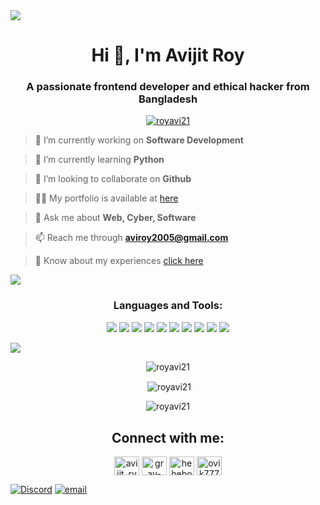 <!---
### Hi there 👋, I'm Avvijit Roy
#### Web Developer | Ethical Hacker
-->
<img src="https://camo.githubusercontent.com/64fde10e402d3aaab6bdf83b74dd7275e18ec28ba031fa0fdb0c48990ab963d3/68747470733a2f2f7777772e6368617270656e692e636f6d2f7374617469632f696d616765732f6172726f772d66756e6374696f6e732d696e2d636c6173732d70726f706572746965732d6d696768742d6e6f742d62652d61732d67726561742d61732d77652d7468696e6b2f62616e6e65722e676966">

<h1 align="center">Hi 👋, I'm Avijit Roy</h1>
<h3 align="center">A passionate frontend developer and ethical hacker from Bangladesh</h3>

<p align="center"> <a href="https://github.com/ryo-ma/github-profile-trophy"><img src="https://github-profile-trophy.vercel.app/?username=royavi21" alt="royavi21" /></a> </p>

> 🔭 I’m currently working on **Software Development**

> 🌱 I’m currently learning **Python**

> 👯 I’m looking to collaborate on **Github**

> 👨‍💻 My portfolio is available at [here](https://royavi21.github.io/Avijit_Portfolio/)

> 💬 Ask me about **Web, Cyber, Software**

> 📫 Reach me through **aviroy2005@gmail.com**

> 📄 Know about my experiences [click here](https://drive.google.com/file/d/1qNFhSEseU1y4s0CR7uFVlQBkwdec25Fh/view?usp=sharing)

![](https://komarev.com/ghpvc/?username=royavi21&color=blue&style=plastic)
<h3 align="center">Languages and Tools:</h3>
<!-- 
<a href="https://www.w3schools.com/cs/" target="_blank" rel="noreferrer"> <img src="https://raw.githubusercontent.com/devicons/devicon/master/icons/csharp/csharp-original.svg" alt="csharp" width="40" height="40"/> </a> <a href="https://www.w3.org/html/" target="_blank" rel="noreferrer"> <img src="https://raw.githubusercontent.com/devicons/devicon/master/icons/html5/html5-original-wordmark.svg" alt="html5" width="40" height="40"/> </a> 
 <a href="https://www.adobe.com/in/products/illustrator.html" target="_blank" rel="noreferrer"> <img src="https://www.vectorlogo.zone/logos/adobe_illustrator/adobe_illustrator-icon.svg" alt="illustrator" width="40" height="40"/> </a> 
<a href="https://www.mysql.com/" target="_blank" rel="noreferrer"> <img src="https://raw.githubusercontent.com/devicons/devicon/master/icons/mysql/mysql-original-wordmark.svg" alt="mysql" width="40" height="40"/> </a>
<a href="https://www.java.com" target="_blank" rel="noreferrer"> <img src="https://raw.githubusercontent.com/devicons/devicon/master/icons/java/java-original.svg" alt="java" width="40" height="40"/> </a> <a href="https://developer.mozilla.org/en-US/docs/Web/JavaScript" target="_blank" rel="noreferrer"> <img src="https://raw.githubusercontent.com/devicons/devicon/master/icons/javascript/javascript-original.svg" alt="javascript" width="40" height="40"/> </a> <a href="https://www.linux.org/" target="_blank" rel="noreferrer"> <img src="https://raw.githubusercontent.com/devicons/devicon/master/icons/linux/linux-original.svg" alt="linux" width="40" height="40"/> </a>  <a href="https://www.python.org" target="_blank" rel="noreferrer"> <img src="https://raw.githubusercontent.com/devicons/devicon/master/icons/python/python-original.svg" alt="python" width="40" height="40"/> </a> -->
<p align="center"> 

<img src="https://img.shields.io/badge/HTML5-E34F26?style=for-the-badge&logo=html5&logoColor=white">
<img src="https://img.shields.io/badge/CSS3-1572B6?style=for-the-badge&logo=css3&logoColor=white">
<img src="https://img.shields.io/badge/JavaScript-323330?style=for-the-badge&logo=javascript&logoColor=F7DF1E">

<img src="https://img.shields.io/badge/C%23-239120?style=for-the-badge&logo=csharp&logoColor=white">
<img src="https://img.shields.io/badge/Python-FFD43B?style=for-the-badge&logo=python&logoColor=blue">
<img src="https://img.shields.io/badge/c-%2300599C.svg?style=for-the-badge&logo=c&logoColor=white">
<img src="https://img.shields.io/badge/c++-%2300599C.svg?style=for-the-badge&logo=c%2B%2B&logoColor=white">
<img src="https://img.shields.io/badge/Flutter-%2302569B.svg?style=for-the-badge&logo=Flutter&logoColor=white">
<img src="https://img.shields.io/badge/dart-%230175C2.svg?style=for-the-badge&logo=dart&logoColor=white">

<img src="https://img.shields.io/badge/Kali_Linux-557C94?style=for-the-badge&logo=kali-linux&logoColor=white">





<!-- <img src="https://img.shields.io/badge/Hackerone-494649?style=for-the-badge&logo=hackerone&logoColor=white">
 <img src="https://img.shields.io/discord/1394736988497645649?style=for-the-badge&logo=hackerone&logoColor=white"> -->

</p>
<img src="https://user-images.githubusercontent.com/74038190/212284115-f47cd8ff-2ffb-4b04-b5bf-4d1c14c0247f.gif">


<p align="center"><img align="center" src="https://github-readme-stats.vercel.app/api/top-langs?username=royavi21&show_icons=true&locale=en&layout=compact" alt="royavi21" /></p>

<p align="center">&nbsp;<img align="center" src="https://github-readme-stats.vercel.app/api?username=royavi21&show_icons=true&locale=en" alt="royavi21" /></p>

<p align="center"><img align="center" src="https://github-readme-streak-stats.herokuapp.com/?user=royavi21&" alt="royavi21" /></p>



<h2 align="center">Connect with me:</h2>
<p align="center">
<a href="https://twitter.com/alyehandro" target="blank"><img align="center" src="https://raw.githubusercontent.com/rahuldkjain/github-profile-readme-generator/master/src/images/icons/Social/twitter.svg" alt="avijit_ry" height="30" width="40" /></a>
<a href="https://www.linkedin.com/in/gray-hat-avi/" target="blank"><img align="center" src="https://raw.githubusercontent.com/rahuldkjain/github-profile-readme-generator/master/src/images/icons/Social/linked-in-alt.svg" alt="gray-hat-ovik" height="30" width="40" /></a>
<a href="https://fb.com/heheboy00" target="blank"><img align="center" src="https://raw.githubusercontent.com/rahuldkjain/github-profile-readme-generator/master/src/images/icons/Social/facebook.svg" alt="heheboy00" height="30" width="40" /></a>
<a href="https://www.leetcode.com/ovik777" target="blank"><img align="center" src="https://raw.githubusercontent.com/rahuldkjain/github-profile-readme-generator/master/src/images/icons/Social/leet-code.svg" alt="ovik777" height="30" width="40"/></a>
</p>
<p  align="center">

[![Discord](https://img.shields.io/badge/Discord-%237289DA.svg?logo=discord&logoColor=white)](https://discord.gg/7Ga4pmBV) [![email](https://img.shields.io/badge/Email-D14836?logo=gmail&logoColor=white)](mailto:aviroy2005@gmail.com) 

 
</p>
